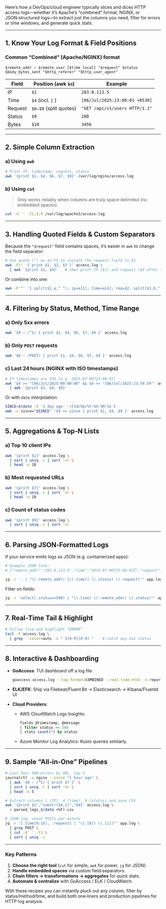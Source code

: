 Here’s how a DevOps/cloud engineer typically slices and dices HTTP access logs—whether it’s Apache’s “combined” format, NGINX, or JSON‑structured logs—to extract just the columns you need, filter for errors or time windows, and generate quick stats.

---

## 1. Know Your Log Format & Field Positions

### Common “Combined” (Apache/NGINX) format

```
$remote_addr – $remote_user [$time_local] "$request" $status $body_bytes_sent "$http_referer" "$http_user_agent"
```

| Field   | Position (awk `$n`)    | Example                        |
| ------- | ---------------------- | ------------------------------ |
| IP      | `$1`                   | `203.0.113.5`                  |
| Time    | `$4` (incl. `[` )      | `[06/Jul/2025:23:00:01 +0530]` |
| Request | `$6–$8` (split quotes) | `"GET /api/v1/users HTTP/1.1"` |
| Status  | `$9`                   | `200`                          |
| Bytes   | `$10`                  | `3456`                         |

---

## 2. Simple Column Extraction

### a) Using `awk`

```bash
# Print IP, timestamp, request, status
awk '{print $1, $4, $6, $7, $9}' /var/log/nginx/access.log
```

### b) Using `cut`

> Only works reliably when columns are truly space‑delimited (no embedded spaces).

```bash
cut -d' ' -f1,4,9 /var/log/apache2/access.log
```

---

## 3. Handling Quoted Fields & Custom Separators

Because the `"$request"` field contains spaces, it’s easier in `awk` to change the field separator:

```bash
# Use quote (") as an FS to isolate the request field in $2
awk -F\" '{ print $1, $2, $3 }' access.log \
  | awk '{print $1, $4}'   # then print IP ($1) and request ($4 after trimming)
```

Or combine into one:

```bash
awk -F'"' '{ split($1,a," "); ip=a[1]; time=a[4]; req=$2; split($3,b," "); status=b[2]; print ip, time, status, req }' access.log
```

---

## 4. Filtering by Status, Method, Time Range

### a) Only 5xx errors

```bash
awk '$9 ~ /^5/ { print $1, $4, $6, $7, $9 }' access.log
```

### b) Only `POST` requests

```bash
awk '$6 ~ /POST/ { print $1, $4, $6, $7, $9 }' access.log
```

### c) Last 24 hours (NGINX with ISO timestamps)

```bash
# If timestamps are ISO (e.g. 2025-07-06T23:00:01)
awk '$4 >= "[06/Jul/2025:00:00:00" && $4 <= "[06/Jul/2025:23:59:59"' access.log \
  | awk '{print $1, $4, $9}'
```

Or with `date` interpolation:

```bash
SINCE=$(date -d '1 day ago' '+[%d/%b/%Y:%H:%M:%S')
awk -v since="$SINCE" '$4 >= since { print $1, $4, $9 }' access.log
```

---

## 5. Aggregations & Top‑N Lists

### a) Top 10 client IPs

```bash
awk '{print $1}' access.log \
  | sort | uniq -c | sort -nr \
  | head -n 10
```

### b) Most requested URLs

```bash
awk '{print $7}' access.log \
  | sort | uniq -c | sort -nr \
  | head -n 10
```

### c) Count of status codes

```bash
awk '{print $9}' access.log \
  | sort | uniq -c | sort -nr
```

---

## 6. Parsing JSON‑Formatted Logs

If your service emits logs as JSON (e.g. containerized apps):

```bash
# Example JSON line:
# {"remote_addr":"203.0.113.5","time":"2025-07-06T23:00:01Z","request":"GET /health","status":200}

jq -r '. | "\(.remote_addr) [\(.time)] \(.status) \(.request)"' app.log
```

Filter on fields:

```bash
jq -r 'select(.status>=500) | "\(.time) \(.remote_addr) \(.status)"' app.log
```

---

## 7. Real‑Time Tail & Highlight

```bash
# Follow live and highlight “ERROR”
tail -F access.log \
  | grep --color=auto -i " 5[0-9][0-9] "    # catch any 5xx status
```

---

## 8. Interactive & Dashboarding

* **GoAccess**: TUI dashboard off a log file

  ```bash
  goaccess access.log --log-format=COMBINED --real-time-html -o report.html
  ```

* **ELK/EFK**: Ship via Filebeat/Fluent Bit → Elasticsearch → Kibana/Fluentd UI

* **Cloud Providers**:

  * AWS CloudWatch Logs Insights:

    ```sql
    fields @timestamp, @message
    | filter status >= 500
    | stats count(*) by status
    ```
  * Azure Monitor Log Analytics: Kusto queries similarly.

---

## 9. Sample “All‑in‑One” Pipelines

```bash
# Last hour 500-errors by URL, top 5
journalctl -u nginx --since "1 hour ago" \
  | awk '$9 ~ /^5/ { print $7 }' \
  | sort | uniq -c | sort -nr \
  | head -n 5
```

```bash
# Extract columns 1 (IP), 4 (time), 9 (status) and save CSV
awk '{print $1","substr($4,2)","$9}' access.log \
  > parsed_logs_$(date +%F).csv
```

```bash
# JSON log: count POSTs per minute
jq -r '[.time[0:16], .request] | "\(.[0]) \(.[1])"' app.log \
  | grep POST \
  | cut -d' ' -f1 \
  | sort | uniq -c
```

---

### Key Patterns

1. **Choose the right tool** (`cut` for simple, `awk` for power, `jq` for JSON).
2. **Handle embedded spaces** via custom field‑separators.
3. **Chain filters → transformations → aggregates** for quick stats.
4. **Automate & centralize** with GoAccess / ELK / CloudWatch.

With these recipes you can instantly pluck out any column, filter by status/method/time, and build both one‑liners and production pipelines for HTTP log analysis.
